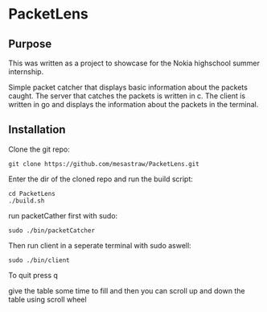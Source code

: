 # PacketLens

## Purpose
This was written as a project to showcase for the Nokia highschool summer internship. 

Simple packet catcher that displays basic information about the packets caught.
The server that catches the packets is written in c.
The client is written in go and displays the information about the packets in the terminal.

## Installation

Clone the git repo:
```
git clone https://github.com/mesastraw/PacketLens.git
```

Enter the dir of the cloned repo and run the build script:
``` 
cd PacketLens
./build.sh
```

run packetCather first with sudo:
```
sudo ./bin/packetCatcher
```

Then run client in a seperate terminal with sudo aswell:
```
sudo ./bin/client
```

To quit press q

give the table some time to fill and then you can scroll up and down the table using scroll wheel
